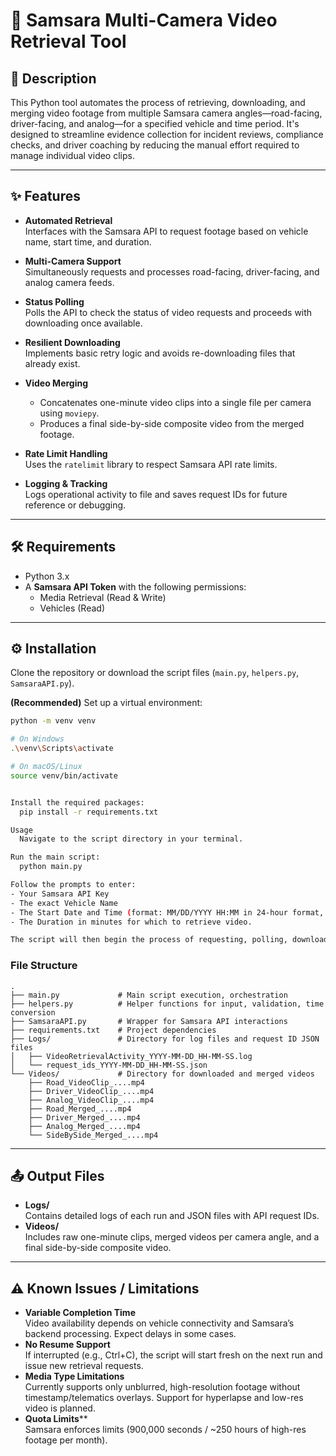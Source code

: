# 🚚 Samsara Multi-Camera Video Retrieval Tool

## 📌 Description

This Python tool automates the process of retrieving, downloading, and merging video footage from multiple Samsara camera angles—road-facing, driver-facing, and analog—for a specified vehicle and time period. It's designed to streamline evidence collection for incident reviews, compliance checks, and driver coaching by reducing the manual effort required to manage individual video clips.

---

## ✨ Features

- **Automated Retrieval**  
  Interfaces with the Samsara API to request footage based on vehicle name, start time, and duration.

- **Multi-Camera Support**  
  Simultaneously requests and processes road-facing, driver-facing, and analog camera feeds.

- **Status Polling**  
  Polls the API to check the status of video requests and proceeds with downloading once available.

- **Resilient Downloading**  
  Implements basic retry logic and avoids re-downloading files that already exist.

- **Video Merging**  
  - Concatenates one-minute video clips into a single file per camera using `moviepy`.
  - Produces a final side-by-side composite video from the merged footage.

- **Rate Limit Handling**  
  Uses the `ratelimit` library to respect Samsara API rate limits.

- **Logging & Tracking**  
  Logs operational activity to file and saves request IDs for future reference or debugging.

---

## 🛠 Requirements

- Python 3.x  
- A **Samsara API Token** with the following permissions:
  - Media Retrieval (Read & Write)
  - Vehicles (Read)

---

## ⚙️ Installation

Clone the repository or download the script files (`main.py`, `helpers.py`, `SamsaraAPI.py`).

**(Recommended)** Set up a virtual environment:

```bash
python -m venv venv

# On Windows
.\venv\Scripts\activate

# On macOS/Linux
source venv/bin/activate


Install the required packages:
  pip install -r requirements.txt

Usage
  Navigate to the script directory in your terminal.

Run the main script:
  python main.py

Follow the prompts to enter:
- Your Samsara API Key
- The exact Vehicle Name
- The Start Date and Time (format: MM/DD/YYYY HH:MM in 24-hour format, e.g., 04/16/2025 13:30)
- The Duration in minutes for which to retrieve video.

The script will then begin the process of requesting, polling, downloading, and merging the videos. Progress and any errors will be logged.
```

### File Structure
```
.
├── main.py             # Main script execution, orchestration
├── helpers.py          # Helper functions for input, validation, time conversion
├── SamsaraAPI.py       # Wrapper for Samsara API interactions
├── requirements.txt    # Project dependencies
├── Logs/               # Directory for log files and request ID JSON files
│   ├── VideoRetrievalActivity_YYYY-MM-DD_HH-MM-SS.log
│   └── request_ids_YYYY-MM-DD_HH-MM-SS.json
└── Videos/             # Directory for downloaded and merged videos
    ├── Road_VideoClip_....mp4
    ├── Driver_VideoClip_....mp4
    ├── Analog_VideoClip_....mp4
    ├── Road_Merged_....mp4
    ├── Driver_Merged_....mp4
    ├── Analog_Merged_....mp4
    └── SideBySide_Merged_....mp4
```

---

## 📤 Output Files
- **Logs/**  
  Contains detailed logs of each run and JSON files with API request IDs.
- **Videos/**  
  Includes raw one-minute clips, merged videos per camera angle, and a final side-by-side composite video.


---

## ⚠️ Known Issues / Limitations
- **Variable Completion Time**  
  Video availability depends on vehicle connectivity and Samsara’s backend processing. Expect delays in some cases.
- **No Resume Support**  
  If interrupted (e.g., Ctrl+C), the script will start fresh on the next run and issue new retrieval requests.
- **Media Type Limitations**  
  Currently supports only unblurred, high-resolution footage without timestamp/telematics overlays. Support for hyperlapse and low-res video is planned.
- **Quota Limits****  
  Samsara enforces limits (900,000 seconds / ~250 hours of high-res footage per month).
